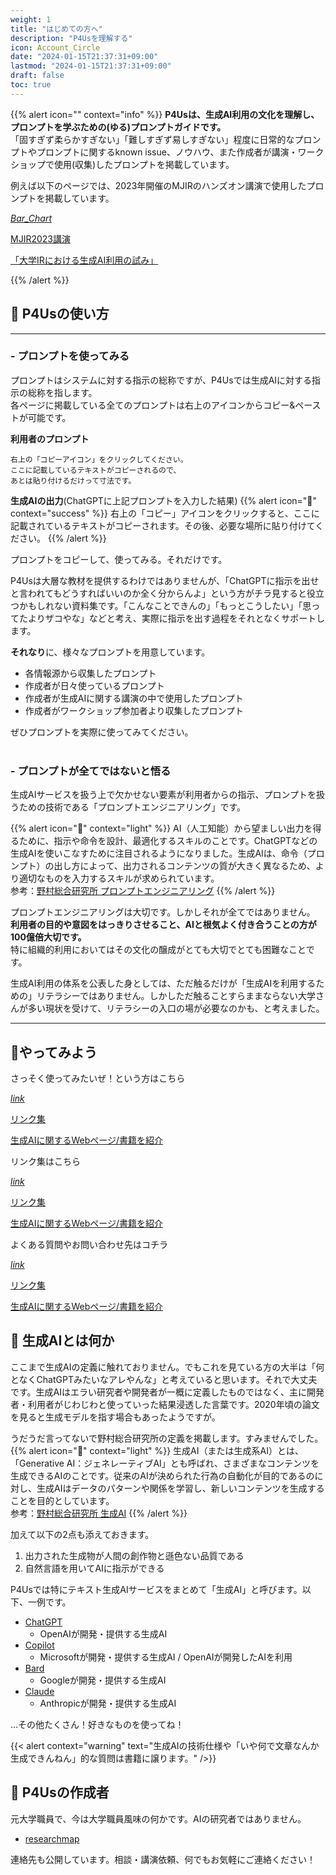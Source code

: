 ```yaml
---
weight: 1
title: "はじめての方へ"
description: "P4Usを理解する"
icon: Account_Circle
date: "2024-01-15T21:37:31+09:00"
lastmod: "2024-01-15T21:37:31+09:00"
draft: false
toc: true
---
```


{{% alert icon="" context="info" %}}
<strong>P4Usは、生成AI利用の文化を理解し、プロンプトを学ぶための(ゆる)プロンプトガイドです。</strong>  
「固すぎず柔らかすぎない」「難しすぎず易しすぎない」程度に日常的なプロンプトやプロンプトに関するknown issue、ノウハウ、また作成者が講演・ワークショップで使用(収集)したプロンプトを掲載しています。

例えば以下のページでは、2023年開催のMJIRのハンズオン講演で使用したプロンプトを掲載しています。


<div class="row flex-xl-wrap pb-4">

<div id="list-item" class="col-md-4 col-12 py-2">
  <a class="text-decoration-none text-reset" href="../archive/irprompt/">
  <div class="card h-100 features feature-full-bg rounded p-4 position-relative overflow-hidden border-1">
      <span class="h1 icon-color">
        <i class="material-icons align-middle">Bar_Chart</i>
      </span>
      <div class="card-body p-0 content">
        <p class="fs-5 fw-semibold card-title mb-1">MJIR2023講演</p>
        <p class="para card-text mb-0">「大学IRにおける生成AI利用の試み」</p>
      </div>
    </div>
  </a>
</div>

</div>
{{% /alert %}}
<br>
  
## 🔰 P4Usの使い方
---
### - プロンプトを使ってみる

プロンプトはシステムに対する指示の総称ですが、P4Usでは生成AIに対する指示の総称を指します。  
各ページに掲載している全てのプロンプトは右上のアイコンからコピー&ペーストが可能です。

<strong>利用者のプロンプト</strong>
```
右上の「コピーアイコン」をクリックしてください。
ここに記載しているテキストがコピーされるので、
あとは貼り付けるだけって寸法です。
```
<strong>生成AIの出力</strong>(ChatGPTに上記プロンプトを入力した結果)
{{% alert icon="🤖" context="success" %}}
右上の「コピー」アイコンをクリックすると、ここに記載されているテキストがコピーされます。その後、必要な場所に貼り付けてください。
{{% /alert %}}

プロンプトをコピーして、使ってみる。それだけです。  

P4Usは大層な教材を提供するわけではありませんが、「ChatGPTに指示を出せと言われてもどうすればいいのか全く分からんよ」という方がチラ見すると役立つかもしれない資料集です。「こんなことできんの」「もっとこうしたい」「思ってたよりザコやな」などと考え、実際に指示を出す過程をそれとなくサポートします。

<strong>それなり</strong>に、様々なプロンプトを用意しています。
- 各情報源から収集したプロンプト
- 作成者が日々使っているプロンプト
- 作成者が生成AIに関する講演の中で使用したプロンプト
- 作成者がワークショップ参加者より収集したプロンプト


ぜひプロンプトを実際に使ってみてください。  
<br>

### - プロンプトが全てではないと悟る

生成AIサービスを扱う上で欠かせない要素が利用者からの指示、プロンプトを扱うための技術である「プロンプトエンジニアリング」です。

{{% alert icon="📖" context="light" %}}
AI（人工知能）から望ましい出力を得るために、指示や命令を設計、最適化するスキルのことです。ChatGPTなどの生成AIを使いこなすために注目されるようになりました。生成AIは、命令（プロンプト）の出し方によって、出力されるコンテンツの質が大きく異なるため、より適切なものを入力するスキルが求められています。  
参考：[野村総合研究所 プロンプトエンジニアリング](https://www.nri.com/jp/knowledge/glossary/lst/ha/prompt_engineering)
{{% /alert %}}


プロンプトエンジニアリングは大切です。しかしそれが全てではありません。  
<strong>利用者の目的や意図をはっきりさせること、AIと根気よく付き合うことの方が100億倍大切です。</strong>  
特に組織的利用においてはその文化の醸成がとても大切でとても困難なことです。  



生成AI利用の体系を公表した身としては、ただ触るだけが「生成AIを利用するための」リテラシーではありません。しかしただ触ることすらままならない大学さんが多い現状を受けて、リテラシーの入口の場が必要なのかも、と考えました。
<br>

---
## 📗やってみよう
さっそく使ってみたいぜ！という方はこちら
<div class="row flex-xl-wrap pb-4">

<div id="list-item" class="col-md-4 col-12 py-2">
  <a class="text-decoration-none text-reset" href="../links/">
  <div class="card h-100 features feature-full-bg rounded p-4 position-relative overflow-hidden border-1">
      <span class="h1 icon-color">
        <i class="material-icons align-middle">link</i>
      </span>
      <div class="card-body p-0 content">
        <p class="fs-5 fw-semibold card-title mb-1">リンク集</p>
        <p class="para card-text mb-0">生成AIに関するWebページ/書籍を紹介</p>
      </div>
    </div>
  </a>
</div>

</div>


リンク集はこちら
<div class="row flex-xl-wrap pb-4">

<div id="list-item" class="col-md-4 col-12 py-2">
  <a class="text-decoration-none text-reset" href="../links/">
  <div class="card h-100 features feature-full-bg rounded p-4 position-relative overflow-hidden border-1">
      <span class="h1 icon-color">
        <i class="material-icons align-middle">link</i>
      </span>
      <div class="card-body p-0 content">
        <p class="fs-5 fw-semibold card-title mb-1">リンク集</p>
        <p class="para card-text mb-0">生成AIに関するWebページ/書籍を紹介</p>
      </div>
    </div>
  </a>
</div>

</div>

よくある質問やお問い合わせ先はコチラ
<div class="row flex-xl-wrap pb-4">

<div id="list-item" class="col-md-4 col-12 py-2">
  <a class="text-decoration-none text-reset" href="../links/">
  <div class="card h-100 features feature-full-bg rounded p-4 position-relative overflow-hidden border-1">
      <span class="h1 icon-color">
        <i class="material-icons align-middle">link</i>
      </span>
      <div class="card-body p-0 content">
        <p class="fs-5 fw-semibold card-title mb-1">リンク集</p>
        <p class="para card-text mb-0">生成AIに関するWebページ/書籍を紹介</p>
      </div>
    </div>
  </a>
</div>

</div>


## 🤖 生成AIとは何か

ここまで生成AIの定義に触れておりません。でもこれを見ている方の大半は「何となくChatGPTみたいなアレやんな」と考えていると思います。それで大丈夫です。生成AIはエラい研究者や開発者が一概に定義したものではなく、主に開発者・利用者がじわじわと使っていった結果浸透した言葉です。2020年頃の論文を見ると生成モデルを指す場合もあったようですが。

うだうだ言ってないで野村総合研究所の定義を掲載します。すみませんでした。
{{% alert icon="📖" context="light" %}}
生成AI（または生成系AI）とは、「Generative AI：ジェネレーティブAI」とも呼ばれ、さまざまなコンテンツを生成できるAIのことです。従来のAIが決められた行為の自動化が目的であるのに対し、生成AIはデータのパターンや関係を学習し、新しいコンテンツを生成することを目的としています。  
参考：[野村総合研究所 生成AI](https://www.nri.com/jp/knowledge/glossary/lst/sa/generative_ai)
{{% /alert %}}

加えて以下の2点も添えておきます。

1. 出力された生成物が人間の創作物と遜色ない品質である
2. 自然言語を用いてAIに指示ができる


P4Usでは特にテキスト生成AIサービスをまとめて「生成AI」と呼びます。以下、一例です。

* [ChatGPT](https://chat.openai.com/ "ChatGPT") 
  * OpenAIが開発・提供する生成AI
* [Copilot](https://copilot.microsoft.com/ "Copilot")
  * Microsoftが開発・提供する生成AI / OpenAIが開発したAIを利用
* [Bard](https://bard.google.com/chat "Bard")
  * Googleが開発・提供する生成AI
* [Claude](https://claude.ai/ "Claude")
  * Anthropicが開発・提供する生成AI

...その他たくさん！好きなものを使ってね！

{{< alert context="warning" text="生成AIの技術仕様や「いや何で文章なんか生成できんねん」的な質問は書籍に譲ります。" />}}





## 👾 P4Usの作成者
元大学職員で、今は大学職員風味の何かです。AIの研究者ではありません。
- [researchmap](https://researchmap.jp/gmoriki)

連絡先も公開しています。相談・講演依頼、何でもお気軽にご連絡ください！